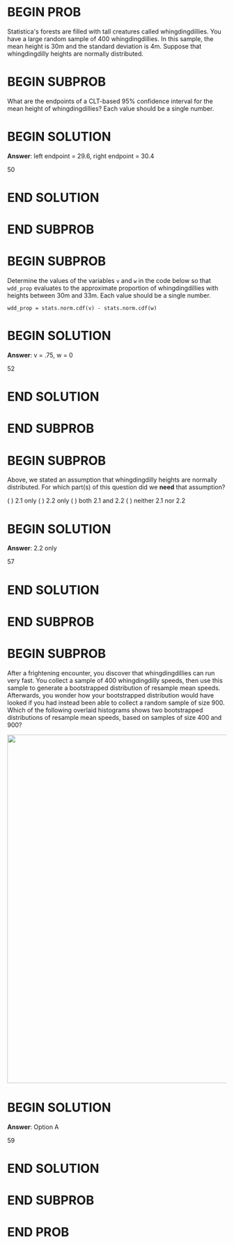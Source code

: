 # BEGIN PROB

Statistica's forests are filled with tall creatures called
whingdingdillies. You have a large random sample of 400
whingdingdillies. In this sample, the mean height is 30m and the
standard deviation is 4m. Suppose that whingdingdilly heights are
normally distributed.

# BEGIN SUBPROB

What are the endpoints of a CLT-based 95% confidence interval for the
mean height of whingdingdillies? Each value should be a single number.

# BEGIN SOLUTION
**Answer**: left endpoint = 29.6, right endpoint = 30.4

<average>50</average>

# END SOLUTION

# END SUBPROB

# BEGIN SUBPROB

Determine the values of the variables `v` and `w` in the code below so
that `wdd_prop` evaluates to the approximate proportion of
whingdingdillies with heights between $30$m and $33$m. Each value should
be a single number.

    wdd_prop = stats.norm.cdf(v) - stats.norm.cdf(w)


# BEGIN SOLUTION
**Answer**: v = .75, w = 0

<average>52</average>

# END SOLUTION

# END SUBPROB

# BEGIN SUBPROB

Above, we stated an assumption that whingdingdilly heights are normally
distributed. For which part(s) of this question did we **need** that
assumption?

( ) 2.1 only 
( ) 2.2 only 
( ) both 2.1 and 2.2 
( ) neither 2.1 nor 2.2

# BEGIN SOLUTION
**Answer**: 2.2 only

<average>57</average>

# END SOLUTION

# END SUBPROB

# BEGIN SUBPROB

After a frightening encounter, you discover that whingdingdillies can
run very fast. You collect a sample of 400 whingdingdilly speeds, then
use this sample to generate a bootstrapped distribution of resample mean
speeds. Afterwards, you wonder how your bootstrapped distribution would
have looked if you had instead been able to collect a random sample of
size 900. Which of the following overlaid histograms shows two
bootstrapped distributions of resample mean speeds, based on samples of
size 400 and 900?

<center><img src="../assets/images/fa24-quizzes/histograms.png" width=800></center>

# BEGIN SOLUTION
**Answer**: Option A

<average>59</average>

# END SOLUTION

# END SUBPROB

# END PROB